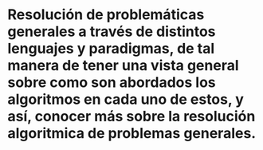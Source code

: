 # Resolución de problemáticas generales a través de distintos lenguajes y paradigmas, de tal manera de tener una vista general sobre como son abordados los algoritmos en cada uno de estos, y así, conocer más sobre la resolución algoritmica de problemas generales.


